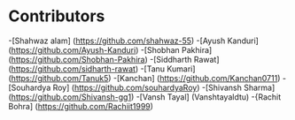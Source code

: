 # Contributors

<!-- prettier-ignore-start -->
-[Shahwaz alam] (https://github.com/shahwaz-55)
-[Ayush Kanduri] (https://github.com/Ayush-Kanduri)
-[Shobhan Pakhira] (https://github.com/Shobhan-Pakhira)
-[Siddharth Rawat] (https://github.com/sidharth-rawat)
-[Tanu Kumari] (https://github.com/Tanuk5)
-[Kanchan] (https://github.com/Kanchan0711)
-[Souhardya Roy] (https://github.com/souhardyaRoy)
-[Shivansh Sharma] (https://github.com/Shivansh-gg1)
-[Vansh Tayal] (Vanshtayaldtu)
-{Rachit Bohra] (https://github.com/Rachiit1999)
